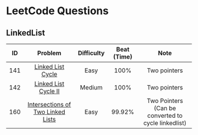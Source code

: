 # LeetCode Questions

## LinkedList
| ID  |                                  Problem                                   | Difficulty | Beat (Time) |                        Note                         |
|:---:|:--------------------------------------------------------------------------:|:----------:|:-----------:|:---------------------------------------------------:|
| 141 |               [Linked List Cycle](src/LinkedListCycle.java)                |    Easy    |    100%     |                    Two pointers                     |
| 142 |             [Linked List Cycle II](src/LinkedListCycleII.java)             |   Medium   |    100%     |                    Two pointers                     |
| 160 | [Intersections of Two Linked Lists](src/IntersectionOfTwoLinkedLists.java) |    Easy    |   99.92%    | Two Pointers (Can be converted to cycle linkedlist) |